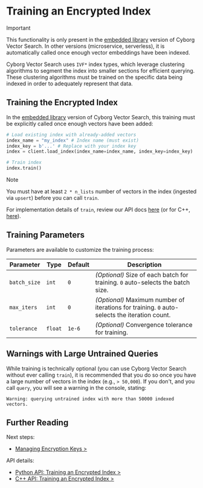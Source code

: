 # Training an Encrypted Index

> [!IMPORTANT]
> This functionality is only present in the [embedded library](../0.overview/0.1.deployment-models.md#1-embedded-library) version of Cyborg Vector Search.
> In other versions (microservice, serverless), it is automatically called once enough vector embeddings have been indexed.

Cyborg Vector Search uses `IVF*` index types, which leverage clustering algorithms to segment the index into smaller sections for efficient querying. These clustering algorithms must be trained on the specific data being indexed in order to adequately represent that data.

## Training the Encrypted Index

In the [embedded library](../0.overview/0.1.deployment-models.md#1-embedded-library) version of Cyborg Vector Search, this training must be explicitly called once enough vectors have been added:

```python
# Load existing index with already-added vectors
index_name = "my_index" # Index name (must exist)
index_key = b'...' # Replace with your index key
index = client.load_index(index_name=index_name, index_key=index_key)

# Train index
index.train()
```

> [!NOTE]
> You must have at least `2 * n_lists` number of vectors in the index (ingested via `upsert`) before you can call `train`.

For implementation details of `train`, review our API docs [here](../../reference/python/py-api.md#train) (or for C++, [here](../../reference/cpp/cpp-api.md#train)).

## Training Parameters

Parameters are available to customize the training process:

| Parameter | Type | Default | Description |
|---------------|--------|---------|-------------------------------------------------------|
| `batch_size` | `int` | `0` | _(Optional)_ Size of each batch for training. `0` auto-selects the batch size. |
| `max_iters` | `int` | `0` | _(Optional)_ Maximum number of iterations for training. `0` auto-selects the iteration count. |
| `tolerance` | `float`| `1e-6` | _(Optional)_ Convergence tolerance for training. |

## Warnings with Large Untrained Queries

While training is technically optional (you can use Cyborg Vector Search without ever calling `train`), it is recommended that you do so once you have a large number of vectors in the index (e.g., `> 50,000`). If you don't, and you call `query`, you will see a warning in the console, stating:

```
Warning: querying untrained index with more than 50000 indexed vectors.
```

## Further Reading

Next steps:

- [Managing Encryption Keys >](../5.security-details/5.0.managing-keys.md)

API details:

- [Python API: Training an Encrypted Index >](../../reference/python/py-api.md#train)
- [C++ API: Training an Encrypted Index >](../../reference/cpp/cpp-api.md#train)